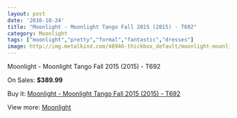 ```yaml
---
layout: post
date: '2016-10-24'
title: "Moonlight - Moonlight Tango Fall 2015 (2015) - T692"
category: Moonlight
tags: ["moonlight","pretty","formal","fantastic","dresses"]
image: http://img.metalkind.com/48946-thickbox_default/moonlight-moonlight-tango-fall-2015-2015-t692.jpg
---
```

Moonlight - Moonlight Tango Fall 2015 (2015) - T692

On Sales: **$389.99**
<a href="https://www.metalkind.com/en/moonlight/13770-moonlight-moonlight-tango-fall-2015-2015-t692.html"><amp-img layout="responsive" width="600" height="600" src="//img.metalkind.com/48946-thickbox_default/moonlight-moonlight-tango-fall-2015-2015-t692.jpg" alt="Moonlight - Moonlight Tango Fall 2015 (2015) - T692 0" /></a>
<a href="https://www.metalkind.com/en/moonlight/13770-moonlight-moonlight-tango-fall-2015-2015-t692.html"><amp-img layout="responsive" width="600" height="600" src="//img.metalkind.com/48948-thickbox_default/moonlight-moonlight-tango-fall-2015-2015-t692.jpg" alt="Moonlight - Moonlight Tango Fall 2015 (2015) - T692 1" /></a>

Buy it: [Moonlight - Moonlight Tango Fall 2015 (2015) - T692](https://www.metalkind.com/en/moonlight/13770-moonlight-moonlight-tango-fall-2015-2015-t692.html "Moonlight - Moonlight Tango Fall 2015 (2015) - T692")

View more: [Moonlight](https://www.metalkind.com/en/91-moonlight "Moonlight")